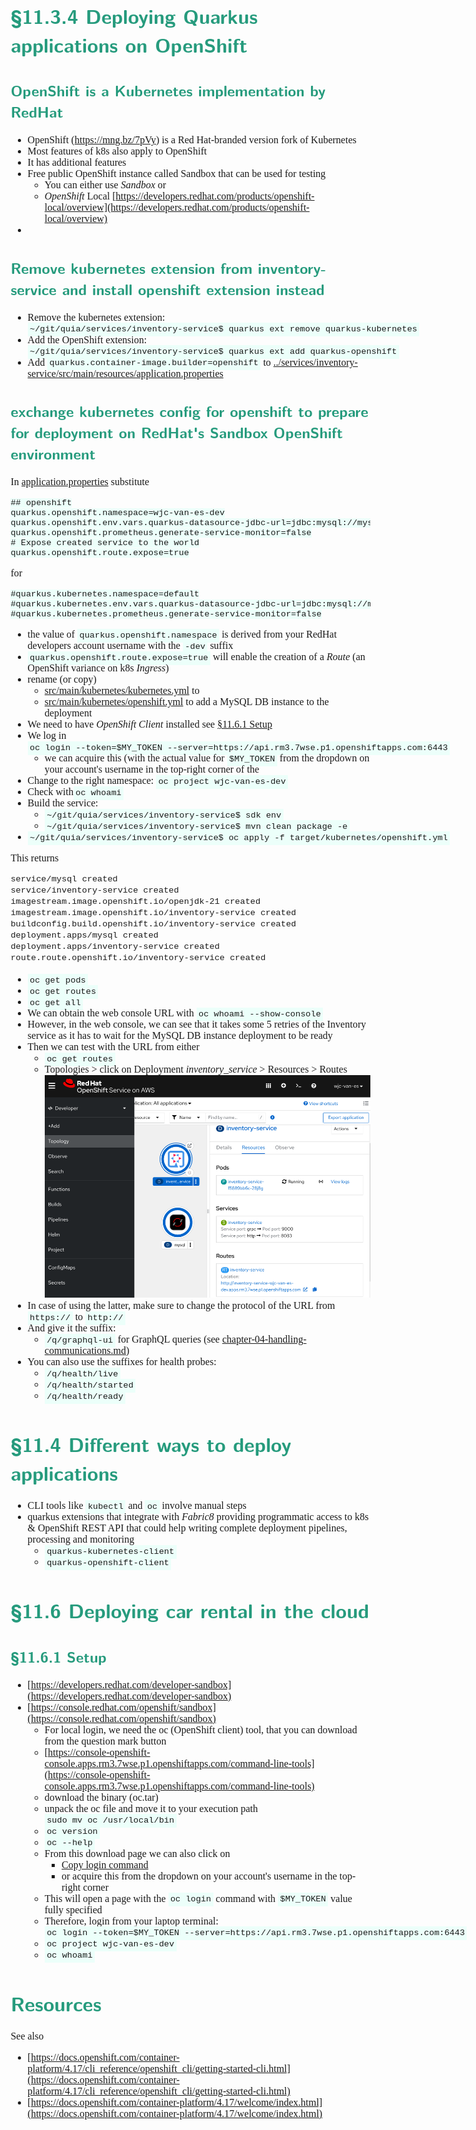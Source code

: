 <style>
body {
  font-family: Spectral, "Gentium Basic", Cardo , "Linux Libertine o", "Palatino Linotype", Cambria, serif;
  font-size: 100% !important;
  padding-right: 12%;
}
code {
  padding: 0.25em;
	
  white-space: pre;
  font-family: "Tlwg mono", Consolas, "Liberation Mono", Menlo, Courier, monospace;
	
  background-color: #ECFFFA;
  //border: 1px solid #ccc;
  //border-radius: 3px;
}

kbd {
  display: inline-block;
  padding: 3px 5px;
  font-family: "Tlwg mono", Consolas, "Liberation Mono", Menlo, Courier, monospace;
  line-height: 10px;
  color: #555;
  vertical-align: middle;
  background-color: #ECFFFA;
  border: solid 1px #ccc;
  border-bottom-color: #bbb;
  border-radius: 3px;
  box-shadow: inset 0 -1px 0 #bbb;
}

h1,h2,h3,h4,h5 {
  color: #269B7D; 
  font-family: "fira sans", "Latin Modern Sans", Calibri, "Trebuchet MS", sans-serif;
}

</style>

# §11.3.4 Deploying Quarkus applications on OpenShift

## OpenShift is a Kubernetes implementation by RedHat
- OpenShift (https://mng.bz/7pVy) is a Red Hat-branded version fork of Kubernetes
- Most features of k8s also apply to OpenShift
- It has additional features
- Free public OpenShift instance called Sandbox that can be used for testing
  - You can either use _Sandbox_ or
  - _OpenShift_ Local [https://developers.redhat.com/products/openshift-local/overview](https://developers.redhat.com/products/openshift-local/overview)
- 

## Remove kubernetes extension from inventory-service and install openshift extension instead
- Remove the kubernetes extension: `~/git/quia/services/inventory-service$ quarkus ext remove quarkus-kubernetes`
- Add the OpenShift extension: `~/git/quia/services/inventory-service$ quarkus ext add quarkus-openshift`
- Add `quarkus.container-image.builder=openshift` to
  [../services/inventory-service/src/main/resources/application.properties](../services/inventory-service/src/main/resources/application.properties)

## exchange kubernetes config for openshift to prepare for deployment on RedHat's Sandbox OpenShift environment
In [application.properties](../services/inventory-service/src/main/resources/application.properties)
substitute
```properties
## openshift
quarkus.openshift.namespace=wjc-van-es-dev
quarkus.openshift.env.vars.quarkus-datasource-jdbc-url=jdbc:mysql://mysql:3306/inventory
quarkus.openshift.prometheus.generate-service-monitor=false
# Expose created service to the world
quarkus.openshift.route.expose=true
```
for
```properties
#quarkus.kubernetes.namespace=default
#quarkus.kubernetes.env.vars.quarkus-datasource-jdbc-url=jdbc:mysql://mysql:3306/inventory
#quarkus.kubernetes.prometheus.generate-service-monitor=false
```
- the value of `quarkus.openshift.namespace` is derived from your RedHat developers account username with the `-dev`
  suffix
- `quarkus.openshift.route.expose=true` will enable the creation of a _Route_ (an OpenShift variance on k8s _Ingress_)
- rename (or copy)
  - [src/main/kubernetes/kubernetes.yml](../services/inventory-service/src/main/kubernetes/kubernetes.yml) to
  - [src/main/kubernetes/openshift.yml](../services/inventory-service/src/main/kubernetes/openshift.yml)
    to add a MySQL DB instance to the deployment
- We need to have _OpenShift Client_ installed see [§11.6.1 Setup](#1161-setup)
- We log in `oc login --token=$MY_TOKEN --server=https://api.rm3.7wse.p1.openshiftapps.com:6443`
  - we can acquire this (with the actual value for `$MY_TOKEN` from the dropdown on your account's username in the
    top-right corner of the 
- Change to the right namespace: `oc project wjc-van-es-dev`
- Check with`oc whoami`
- Build the service: 
  - `~/git/quia/services/inventory-service$ sdk env`
  - `~/git/quia/services/inventory-service$ mvn clean package -e`
- `~/git/quia/services/inventory-service$ oc apply -f target/kubernetes/openshift.yml`

This returns
```bash
service/mysql created
service/inventory-service created
imagestream.image.openshift.io/openjdk-21 created
imagestream.image.openshift.io/inventory-service created
buildconfig.build.openshift.io/inventory-service created
deployment.apps/mysql created
deployment.apps/inventory-service created
route.route.openshift.io/inventory-service created
```
- `oc get pods`
- `oc get routes`
- `oc get all`
- We can obtain the web console URL with `oc whoami --show-console`
- However, in the web console, we can see that it takes some 5 retries of the Inventory service as it has to wait for
  the MySQL DB instance deployment to be ready
- Then we can test with the URL from either
  - `oc get routes`
  - Topologies > click on Deployment _inventory_service_ > Resources > Routes
    ![](images/openshift-webconsole.png)
- In case of using the latter, make sure to change the protocol of the URL from `https://` to `http://`
- And give it the suffix:
  - `/q/graphql-ui` for GraphQL queries 
    (see [chapter-04-handling-communications.md](chapter-04-handling-communications.md#452-invoking-graphql-operations-using-the-ui))
- You can also use the suffixes for health probes:
  - `/q/health/live`
  - `/q/health/started`
  - `/q/health/ready`

# §11.4 Different ways to deploy applications
- CLI tools like `kubectl` and `oc` involve manual steps
- quarkus extensions that integrate with _Fabric8_ providing programmatic access to k8s & OpenShift REST API that could
  help writing complete deployment pipelines, processing and monitoring
  - `quarkus-kubernetes-client`
  - `quarkus-openshift-client`
  

# §11.6 Deploying car rental in the cloud

## §11.6.1 Setup
- [https://developers.redhat.com/developer-sandbox](https://developers.redhat.com/developer-sandbox)
- [https://console.redhat.com/openshift/sandbox](https://console.redhat.com/openshift/sandbox)
  -  For local login, we need the oc (OpenShift client) tool, that you can download from the question mark button
  - [https://console-openshift-console.apps.rm3.7wse.p1.openshiftapps.com/command-line-tools](https://console-openshift-console.apps.rm3.7wse.p1.openshiftapps.com/command-line-tools)
  - download the binary (oc.tar)
  - unpack the oc file and move it to your execution path `sudo mv oc /usr/local/bin`
  - `oc version`
  - `oc --help`
  - From this download page we can also click on
    - [Copy login command](https://oauth-openshift.apps.rm3.7wse.p1.openshiftapps.com/oauth/token/request)
    - or acquire this from the dropdown on your account's username in the top-right corner
  - This will open a page with the `oc login` command with `$MY_TOKEN` value fully specified
  - Therefore, login from your laptop terminal:
    `oc login --token=$MY_TOKEN --server=https://api.rm3.7wse.p1.openshiftapps.com:6443`
  - `oc project wjc-van-es-dev`
  - `oc whoami`

# Resources
See also 
- [https://docs.openshift.com/container-platform/4.17/cli_reference/openshift_cli/getting-started-cli.html](https://docs.openshift.com/container-platform/4.17/cli_reference/openshift_cli/getting-started-cli.html)
- [https://docs.openshift.com/container-platform/4.17/welcome/index.html](https://docs.openshift.com/container-platform/4.17/welcome/index.html)